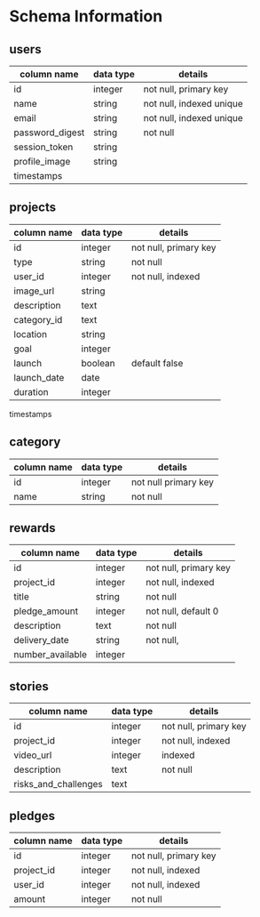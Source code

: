 # Schema Information

## users
column name      | data type | details
-----------------|-----------|-----------
id               | integer   | not null, primary key
name             | string    | not null, indexed unique
email            | string    | not null, indexed unique
password_digest  | string    | not null
session_token    | string    |
profile_image    | string    |
timestamps       |           |

## projects
column name       | data type | details
------------------|-----------|-----------
id                | integer   | not null, primary key
type              | string    | not null
user_id           | integer   | not null, indexed
image_url         | string    |
description       | text      |
category_id       | text      |
location          | string    |
goal              | integer   |
launch            | boolean   | default false
launch_date       | date      |
duration          | integer   |
timestamps

## category
column name   | data type | details
--------------|-----------|-----------
id            | integer   | not null primary key
name         | string    | not null


## rewards
column name      | data type | details
-----------------|-----------|-----------
id               | integer   | not null, primary key
project_id       | integer   | not null, indexed
title            | string    | not null
pledge_amount    | integer   | not null, default 0
description      | text      | not null
delivery_date    | string    | not null,
number_available | integer   |


## stories
column name          | data type | details
---------------------|-----------|-----------
id                   | integer   | not null, primary key
project_id           | integer   | not null, indexed
video_url            | integer   | indexed
description          | text      | not null
risks_and_challenges | text      |


## pledges
column name | data type | details
------------|-----------|-----------
id          | integer   | not null, primary key
project_id  | integer   | not null, indexed
user_id     | integer   | not null, indexed
amount      | integer   | not null  
